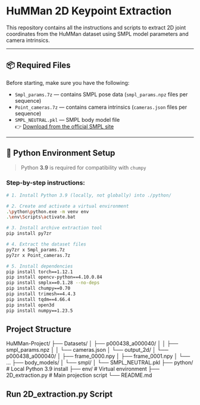 # HuMMan 2D Keypoint Extraction

This repository contains all the instructions and scripts to extract 2D joint coordinates from the HuMMan dataset using SMPL model parameters and camera intrinsics.

---

## 📦 Required Files

Before starting, make sure you have the following:

- `Smpl_params.7z` — contains SMPL pose data (`smpl_params.npz` files per sequence)
- `Point_cameras.7z` — contains camera intrinsics (`cameras.json` files per sequence)
- `SMPL_NEUTRAL.pkl` — SMPL body model file  
  👉 [Download from the official SMPL site](https://smpl.is.tue.mpg.de/index.html)

---

## 🧰 Python Environment Setup

> Python **3.9** is required for compatibility with `chumpy`

### Step-by-step instructions:

```bash
# 1. Install Python 3.9 (locally, not globally) into ./python/

# 2. Create and activate a virtual environment
.\python\python.exe -m venv env
.\env\Scripts\activate.bat

# 3. Install archive extraction tool
pip install py7zr

# 4. Extract the dataset files
py7zr x Smpl_params.7z
py7zr x Point_cameras.7z

# 5. Install dependencies
pip install torch==1.12.1
pip install opencv-python==4.10.0.84
pip install smplx==0.1.28 --no-deps
pip install chumpy==0.70
pip install trimesh==4.4.3
pip install tqdm==4.66.4
pip install open3d
pip install numpy==1.23.5
```
## Project Structure
HuMMan-Project/
├── Datasets/
│   ├── p000438_a000040/
│   │   ├── smpl_params.npz
│   │   └── cameras.json
│   └── output_2d/
│       └── p000438_a000040/
│           ├── frame_0000.npy
│           ├── frame_0001.npy
│           └── ...
├── body_models/
│   └── smpl/
│       └── SMPL_NEUTRAL.pkl
├── python/                   # Local Python 3.9 install
├── env/                      # Virtual environment
├── 2D_extraction.py          # Main projection script
└── README.md

## Run 2D_extraction.py Script
